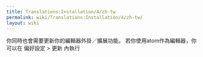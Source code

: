 ```yaml
---
title: Translations:Installation/4/zh-tw
permalink: wiki/Translations:Installation/4/zh-tw/
layout: wiki
---
```


你同時也會需要更新你的編輯器外掛／擴展功能。
若你使用atom作為編輯器，你可以在 偏好設定 \> 更新 內執行
